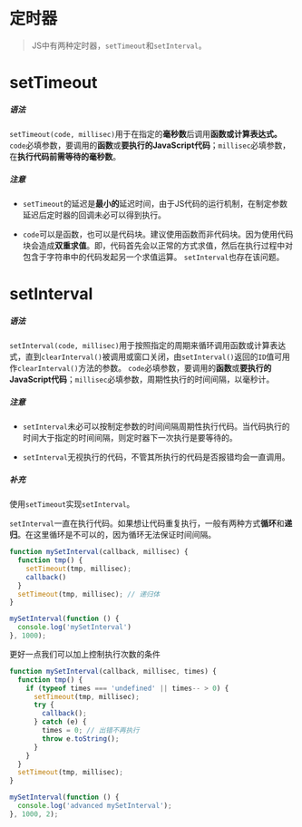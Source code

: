 # 定时器

> JS中有两种定时器，`setTimeout`和`setInterval`。

# setTimeout

##### 语法

`setTimeout(code, millisec)`用于在指定的**毫秒数**后调用**函数或计算表达式。**
`code`必填参数，要调用的**函数**或**要执行的JavaScript代码**；`millisec`必填参数，在**执行代码前需等待的毫秒数**。

##### 注意

* `setTimeout`的延迟是**最小的**延迟时间，由于JS代码的运行机制，在制定参数延迟后定时器的回调未必可以得到执行。

* `code`可以是函数，也可以是代码块。建议使用函数而非代码块。因为使用代码块会造成**双重求值**。即，代码首先会以正常的方式求值，然后在执行过程中对包含于字符串中的代码发起另一个求值运算。
`setInterval`也存在该问题。

# setInterval

##### 语法

`setInterval(code, millisec)`用于按照指定的周期来循环调用函数或计算表达式，直到`clearInterval()`被调用或窗口关闭，由`setInterval()`返回的`ID`值可用作`clearInterval()`方法的参数。
`code`必填参数，要调用的**函数**或**要执行的JavaScript代码**；`millisec`必填参数，周期性执行的时间间隔，以毫秒计。

##### 注意

* `setInterval`未必可以按制定参数的时间间隔周期性执行代码。当代码执行的时间大于指定的时间间隔，则定时器下一次执行是要等待的。

* `setInterval`无视执行的代码，不管其所执行的代码是否报错均会一直调用。

##### 补充
使用`setTimeout`实现`setInterval`。

`setInterval`一直在执行代码。如果想让代码重复执行，一般有两种方式**循环**和**递归**。在这里循环是不可以的，因为循环无法保证时间间隔。

```javascript
function mySetInterval(callback, millisec) {
  function tmp() {
    setTimeout(tmp, millisec);
    callback()
  }
  setTimeout(tmp, millisec); // 递归体
}

mySetInterval(function () {
  console.log('mySetInterval')
}, 1000);
```

更好一点我们可以加上控制执行次数的条件
```javascript
function mySetInterval(callback, millisec, times) {
  function tmp() {
    if (typeof times === 'undefined' || times-- > 0) {
      setTimeout(tmp, millisec);
      try {
        callback();
      } catch (e) {
        times = 0; // 出错不再执行
        throw e.toString();
      }
    }
  }
  setTimeout(tmp, millisec);
}

mySetInterval(function () {
  console.log('advanced mySetInterval');
}, 1000, 2);
```
